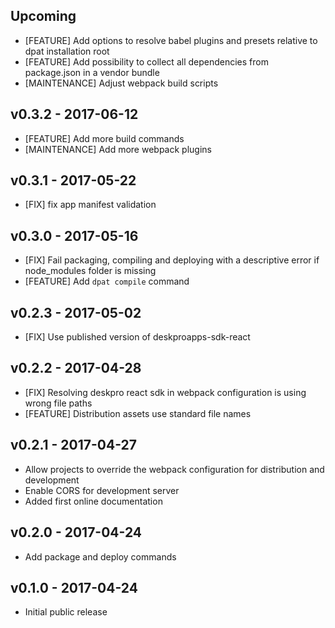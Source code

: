 ## Upcoming

* [FEATURE] Add options to resolve babel plugins and presets relative to dpat installation root
* [FEATURE] Add possibility to collect all dependencies from package.json in a vendor bundle
* [MAINTENANCE] Adjust webpack build scripts  

## v0.3.2 - 2017-06-12

* [FEATURE] Add more build commands
* [MAINTENANCE] Add more webpack plugins

## v0.3.1 - 2017-05-22

* [FIX] fix app manifest validation

## v0.3.0 - 2017-05-16

* [FIX] Fail packaging, compiling and deploying with a descriptive error if node_modules folder is missing
* [FEATURE] Add `dpat compile` command


## v0.2.3 - 2017-05-02

* [FIX] Use published version of deskproapps-sdk-react

## v0.2.2 - 2017-04-28

* [FIX] Resolving deskpro react sdk in webpack configuration is using wrong file paths
* [FEATURE] Distribution assets use standard file names

## v0.2.1 - 2017-04-27

* Allow projects to override the webpack configuration for distribution and development
* Enable CORS for development server
* Added first online documentation

## v0.2.0 - 2017-04-24

* Add package and deploy commands

## v0.1.0 - 2017-04-24

* Initial public release
